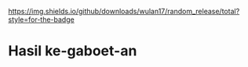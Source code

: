 https://img.shields.io/github/downloads/wulan17/random_release/total?style=for-the-badge
# Hasil ke-gaboet-an
